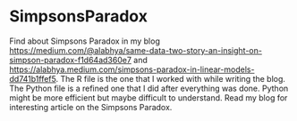 # SimpsonsParadox
Find about Simpsons Paradox in my blog https://medium.com/@alabhya/same-data-two-story-an-insight-on-simpson-paradox-f1d64ad360e7 and https://alabhya.medium.com/simpsons-paradox-in-linear-models-dd741b1ffef5.
The R file is the one that I worked with while writing the blog. The Python file is a refined one that I did after everything was done. Python might be more efficient but maybe difficult to understand. Read my blog for interesting article on the Simpsons Paradox.
